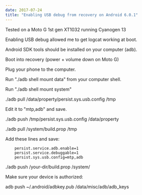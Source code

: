 ```yaml
---
date: 2017-07-24
title: "Enabling USB debug from recovery on Android 6.0.1"
---
```


Tested on a Moto G 1st gen XT1032 running Cyanogen 13

Enabling USB debug allowed me to get logcat working at boot.

Android SDK tools should be installed on your computer (adb).

Boot into recovery (power + volume down on Moto G)

Plug your phone to the computer.

Run "./adb shell mount data" from your computer shell.

Run "./adb shell mount system"

./adb pull /data/property/persist.sys.usb.config /tmp

Edit it to "mtp,adb" and save.

./adb push /tmp/persist.sys.usb.config /data/property

./adb pull /system/build.prop /tmp

Add these lines and save:

        persist.service.adb.enable=1 
        persist.service.debuggable=1
        persist.sys.usb.config=mtp,adb

./adb push /your-dir/build.prop /system/

Make sure your device is authorized:

adb push ~/.android/adbkey.pub /data/misc/adb/adb_keys
